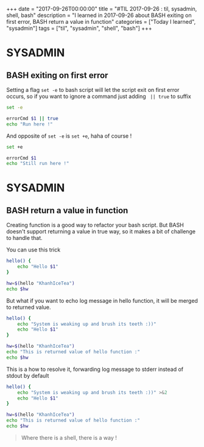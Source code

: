 +++
date = "2017-09-26T00:00:00"
title = "#TIL 2017-09-26 : til, sysadmin, shell, bash"
description = "I learned in 2017-09-26 about BASH exiting on first error, BASH return a value in function"
categories = ["Today I learned", "sysadmin"]
tags = ["til", "sysadmin", "shell", "bash"]
+++


# SYSADMIN

## BASH exiting on first error

Setting a flag `set -e` to bash script will let the script exit on first error occurs, so if you want to ignore a command just adding ` || true` to suffix

```bash
set -e

errorCmd $1 || true
echo "Run here !"
```

And opposite of `set -e` is `set +e`, haha of course !

```bash
set +e

errorCmd $1
echo "Still run here !"
```

# SYSADMIN

## BASH return a value in function

Creating function is a good way to refactor your bash script. But BASH doesn't support returning a value in true way, so it makes a bit of challenge to handle that.

You can use this trick

```bash
hello() {
	echo "Hello $1"
}

hw=$(hello "KhanhIceTea")
echo $hw
```

But what if you want to echo log message in hello function, it will be merged to returned value.

```bash
hello() {
	echo "System is weaking up and brush its teeth :))"
	echo "Hello $1"
}

hw=$(hello "KhanhIceTea")
echo "This is returned value of hello function :"
echo $hw
```

This is a how to resolve it, forwarding log message to stderr instead of stdout by default

```bash
hello() {
	echo "System is weaking up and brush its teeth :))" >&2
	echo "Hello $1"
}

hw=$(hello "KhanhIceTea")
echo "This is returned value of hello function :"
echo $hw
```

> Where there is a shell, there is a way !
